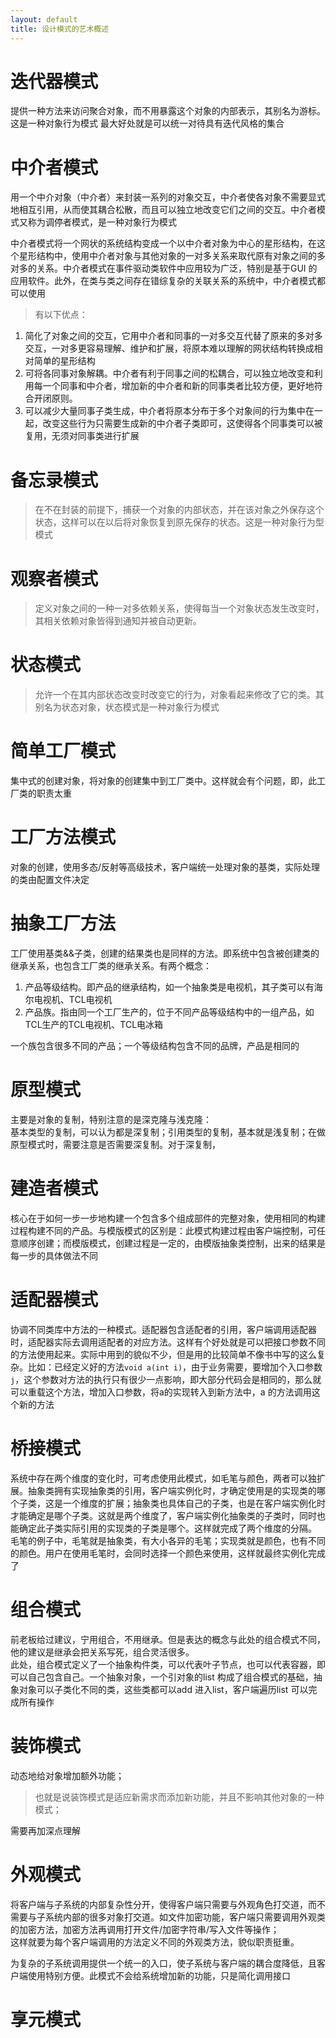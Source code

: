 ```yaml
---
layout: default
title: 设计模式的艺术概述
---
```


迭代器模式
=
提供一种方法来访问聚合对象，而不用暴露这个对象的内部表示，其别名为游标。这是一种对象行为模式
最大好处就是可以统一对待具有迭代风格的集合


中介者模式
=
用一个中介对象（中介者）来封装一系列的对象交互，中介者使各对象不需要显式地相互引用，从而使其耦合松散，而且可以独立地改变它们之间的交互。中介者模式又称为调停者模式，是一种对象行为模式

中介者模式将一个网状的系统结构变成一个以中介者对象为中心的星形结构，在这个星形结构中，使用中介者对象与其他对象的一对多关系来取代原有对象之间的多对多的关系。中介者模式在事件驱动类软件中应用较为广泛，特别是基于GUI 的应用软件。此外，在类与类之间存在错综复杂的关联关系的系统中，中介者模式都可以使用

> 有以下优点：

1. 简化了对象之间的交互，它用中介者和同事的一对多交互代替了原来的多对多交互，一对多更容易理解、维护和扩展，将原本难以理解的网状结构转换成相对简单的星形结构
2. 可将各同事对象解耦。中介者有利于同事之间的松耦合，可以独立地改变和利用每一个同事和中介者，增加新的中介者和新的同事类者比较方便，更好地符合开闭原则。
3. 可以减少大量同事子类生成，中介者将原本分布于多个对象间的行为集中在一起，改变这些行为只需要生成新的中介者子类即可，这使得各个同事类可以被复用，无须对同事类进行扩展




备忘录模式
=

> 在不在封装的前提下，捕获一个对象的内部状态，并在该对象之外保存这个状态，这样可以在以后将对象恢复到原先保存的状态。这是一种对象行为型模式


观察者模式
=
> 定义对象之间的一种一对多依赖关系，使得每当一个对象状态发生改变时，其相关依赖对象皆得到通知并被自动更新。


状态模式
=
> 允许一个在其内部状态改变时改变它的行为，对象看起来修改了它的类。其别名为状态对象，状态模式是一种对象行为模式



简单工厂模式
=
集中式的创建对象，将对象的创建集中到工厂类中。这样就会有个问题，即，此工厂类的职责太重




工厂方法模式
=
对象的创建，使用多态/反射等高级技术，客户端统一处理对象的基类，实际处理的类由配置文件决定



抽象工厂方法
=
工厂使用基类&&子类，创建的结果类也是同样的方法。即系统中包含被创建类的继承关系，也包含工厂类的继承关系。有两个概念：

1. 产品等级结构。即产品的继承结构，如一个抽象类是电视机，其子类可以有海尔电视机、TCL电视机
2. 产品族。指由同一个工厂生产的，位于不同产品等级结构中的一组产品，如TCL生产的TCL电视机、TCL电冰箱

一个族包含很多不同的产品；一个等级结构包含不同的品牌，产品是相同的




原型模式
=
主要是对象的复制，特别注意的是深克隆与浅克隆：  
基本类型的复制，可以认为都是深复制；引用类型的复制，基本就是浅复制；在做原型模式时，需要注意是否需要深复制。对于深复制，


建造者模式
=
核心在于如何一步一步地构建一个包含多个组成部件的完整对象，使用相同的构建过程构建不同的产品。与模版模式的区别是：此模式构建过程由客户端控制，可任意顺序创建；而模版模式，创建过程是一定的，由模版抽象类控制，出来的结果是每一步的具体做法不同


适配器模式
=
协调不同类库中方法的一种模式。适配器包含适配者的引用，客户端调用适配器时，适配器实际去调用适配者的对应方法。这样有个好处就是可以把接口参数不同的方法使用起来。实际中用到的貌似不少，但是用的比较简单不像书中写的这么复杂。比如：已经定义好的方法`void a(int i)`，由于业务需要，要增加个入口参数`j`，这个参数对方法的执行只有很少一点影响，即大部分代码会是相同的，那么就可以重载这个方法，增加入口参数，将a的实现转入到新方法中，a 的方法调用这个新的方法



桥接模式
=
系统中存在两个维度的变化时，可考虑使用此模式，如毛笔与颜色，两者可以独扩展。抽象类拥有实现抽象类的引用，客户端实例化时，才确定使用是的实现类的哪个子类，这是一个维度的扩展；抽象类也具体自己的子类，也是在客户端实例化时才能确定是哪个子类。这就是两个维度了，客户端实例化抽象类的子类时，同时也能确定此子类实际引用的实现类的子类是哪个。这样就完成了两个维度的分隔。  
毛笔的例子中，毛笔就是抽象类，有大小各异的毛笔；实现类就是颜色，也有不同的颜色。用户在使用毛笔时，会同时选择一个颜色来使用，这样就最终实例化完成了


组合模式
=
前老板给过建议，宁用组合，不用继承。但是表达的概念与此处的组合模式不同，他的建议是继承会把关系写死，组合灵活很多。  
此处，组合模式定义了一个抽象构件类，可以代表叶子节点，也可以代表容器，即可以自己包含自己。一个抽象对象，一个引对象的list 构成了组合模式的基础，抽象对象可以子类化不同的类，这些类都可以add 进入list，客户端遍历list 可以完成所有操作



装饰模式
=
动态地给对象增加额外功能；

> 也就是说装饰模式是适应新需求而添加新功能，并且不影响其他对象的一种模式；

需要再加深点理解



外观模式
=
将客户端与子系统的内部复杂性分开，使得客户端只需要与外观角色打交道，而不需要与子系统内部的很多对象打交道。如文件加密功能，客户端只需要调用外观类的加密方法，加密方法再调用打开文件/加密字符串/写入文件等操作；  
这样就要为每个客户端调用的方法定义不同的外观类方法，貌似职责挺重。

为复杂的子系统调用提供一个统一的入口，使子系统与客户端的耦合度降低，且客户端使用特别方便。此模式不会给系统增加新的功能，只是简化调用接口



享元模式
=




